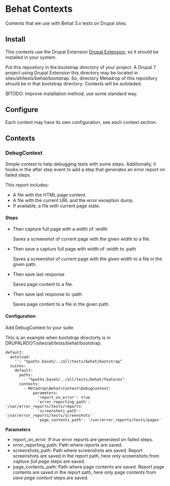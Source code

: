 # Behat Contexts


Contexts that we use with Behat 3.x tests on Drupal sites.

## Install

This contexts use the Drupal Extension [Drupal Extension](https://www.drupal.org/project/drupalextension), so it should be installed in your system.

Put this repository in the bootstrap directory of your project. A Drupal 7 project using Drupal Extension this directory may be located in sites/all/tests/behat/bootstrap. So, directory Metadrop of this repository should be in that bootstrap directory. Contexts will be autoladed.

@TODO: Improve installation method, use some standard way.

## Configure

Each context may have its own configuration, see each context section.

## Contexts

### DebugContext

Simple context to help debugging tests with some steps. Additionally, it hooks in the after step event to add a step that generates an error report on failed steps.

This report includes:
  - A file with the HTML page content.
  - A file with the current URL and the error exception dump.
  - If available, a file with current page state.


#### Steps

 - Then capture full page with a width of :width

   Saves a screenshot of current page with the given width to a file.

 - Then save a capture full page with width of :width to :path

   Saves a screenshot of current page with the given width to a file in the given path.

 - Then save last response

   Saves page content to a file.

 - Then save last response to :path

   Saves page content to a file in the given path.

#### Configuration
  Add DebugContext to your suite

  This is an example when bootstrap directorty is in DRUPALROOT/sites/all/tests/behat/bootstrap.

```
default:
  autoload:
    '': "%paths.base%/../all/tests/behat/bootstrap"
  suites:
    default:
      paths:
        - "%paths.base%/../all/tests/behat/features"
      contexts:
        - Metadrop\Behat\Context\DebugContext:
            parameters:
              'report_on_error': true
              'error_reporting_path': '/var/error_reports/tests/reports'
              'screenshots_path': '/var/error_reports/tests/screenshots'
              'page_contents_path': '/var/error_reports/tests/pages'
```

**Parameters**
  - report_on_error: If _true_ error reports are generated on failed steps.
  - error_reporting_path: Path where reports are saved.
  - screenshots_path: Path where screenshots are saved. Report screenshots are saved in the report path, here only screenshots from _capture full page_ steps are saved.
  - page_contents_path: Path where page contents are saved. Report page contents are saved in the report path, here only page contents from _save page content_ steps are saved.



